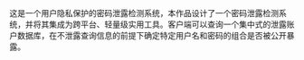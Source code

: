 这是一个用户隐私保护的密码泄露检测系统，本作品设计了一个密码泄露检测系
统，并将其集成为跨平台、轻量级实用工具。客户端可以查询一个集中式的泄露账
户数据库，在不泄露查询信息的前提下确定特定用户名和密码的组合是否被公开暴
露。
